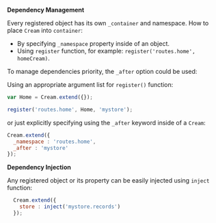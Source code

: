 **Dependency Management**

Every registered object has its own `_container` and namespace.
How to place `Cream` into `container`:

  * By specifying `_namespace` property inside of an object.
  * Using `register` function, for example: `register('routes.home', homeCream)`.

To manage dependencies priority, the `_after` option could be used:

Using an appropriate argument list for `register()` function:

```js
var Home = Cream.extend({});

register('routes.home', Home, 'mystore');

```

or just explicitly specifying using the `_after` keyword inside of a `Cream`:

```js
Cream.extend({
  _namespace : 'routes.home',
  _after : 'mystore'
});

```

**Dependency Injection**

Any registered object or its property can be easily injected using `inject` function:

```js
  Cream.extend({
    store : inject('mystore.records')
  });

```

